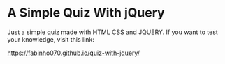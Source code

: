 # A Simple Quiz With jQuery
Just a simple quiz made with HTML CSS and JQUERY. If you want to test your knowledge, visit this link:

https://fabinho070.github.io/quiz-with-jquery/
